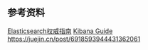 ## 参考资料
[Elasticsearch权威指南](https://www.elastic.co/guide/cn/elasticsearch/guide/current/getting-started.html)
[Kibana Guide](https://www.elastic.co/guide/en/kibana/7.11/index.html)
https://juejin.cn/post/6918593944431362061
